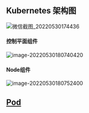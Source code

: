 ## Kubernetes 架构图

![微信截图_20220530174436](https://image.leejay.top/img/微信截图_20220530174436.png)

#### 控制平面组件

![image-20220530180740420](https://image.leejay.top/img/image-20220530180740420.png)

#### Node组件

![image-20220530180752400](https://image.leejay.top/img/image-20220530180752400.png)


## <a href="./Pod/README.md">Pod</a>

